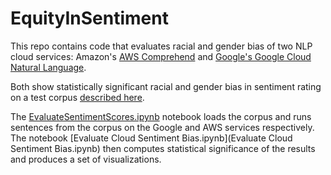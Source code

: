 # EquityInSentiment
This repo contains code that evaluates racial and gender bias of two NLP cloud services:
Amazon's [AWS Comprehend](https://aws.amazon.com/getting-started/tutorials/analyze-sentiment-comprehend/) and [Google's Google Cloud Natural Language](https://cloud.google.com/natural-language/docs/sentiment-tutorial).

Both show statistically significant racial and gender bias in sentiment rating
on a test corpus [described here](http://aclweb.org/anthology/S18-2005.pdf).

The [EvaluateSentimentScores.ipynb](EvaluateSentimentScores.ipynb) notebook loads the corpus
and runs sentences from the corpus on the Google and AWS services respectively. The
notebook [Evaluate Cloud Sentiment Bias.ipynb](Evaluate Cloud Sentiment Bias.ipynb) then
computes statistical significance of the results and produces a set of visualizations.



